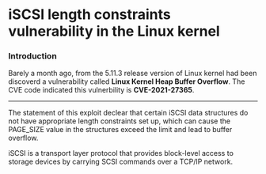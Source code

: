 #  iSCSI length constraints vulnerability in the Linux kernel

### Introduction

Barely a month ago, from the 5.11.3 release version of Linux kernel had been discoverd a vulnerability called **Linux Kernel Heap Buffer Overflow**. The CVE code indicated this vulnerbility is **CVE-2021-27365**.

-----

The statement of this exploit declear that certain iSCSI data structures do not have appropriate length constraints set up, which can cause the PAGE_SIZE value in the structures exceed the limit and lead to buffer overflow. 

iSCSI is a transport layer protocol that provides block-level access to storage devices by carrying SCSI commands over a TCP/IP network.


